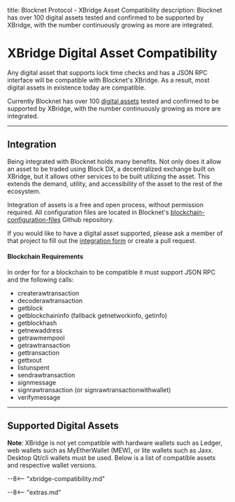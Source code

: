 title: Blocknet Protocol - XBridge Asset Compatibility
description: Blocknet has over 100 digital assets tested and confirmed to be supported by XBridge, with the number continuously growing as more are integrated. 


# XBridge Digital Asset Compatibility

Any digital asset that supports lock time checks and has a JSON RPC interface will be compatible with Blocknet's XBridge. As a result, most digital assets in existence today are compatible. 

Currently Blocknet has over 100 [digital assets](/resources/glossary/#digital-asset) tested and confirmed to be supported by XBridge, with the number continuously growing as more are integrated. 

---

## Integration
Being integrated with Blocknet holds many benefits. Not only does it allow an asset to be traded using Block DX, a decentralized exchange built on XBridge, but it allows other services to be built utilizing the asset. This extends the demand, utility, and accessibility of the asset to the rest of the ecosystem.

Integration of assets is a free and open process, without permission required. All configuration files are located in Blocknet's [blockchain-configuration-files](https://github.com/blocknetdx/blockchain-configuration-files/) Github repository.

If you would like to have a digital asset supported, please ask a member of that project to fill out the [integration form](https://bit.ly/blocknet-compatibility) or create a pull request.

#### Blockchain Requirements
In order for for a blockchain to be compatible it must support JSON RPC and the following calls:

* createrawtransaction
* decoderawtransaction
* getblock
* getblockchaininfo (fallback getnetworkinfo, getinfo)
* getblockhash
* getnewaddress
* getrawmempool
* getrawtransaction
* gettransaction
* gettxout
* listunspent
* sendrawtransaction
* signmessage
* signrawtransaction (or signrawtransactionwithwallet)
* verifymessage

---

## Supported Digital Assets
**Note**: XBridge is not yet compatible with hardware wallets such as Ledger, web wallets such as MyEtherWallet (MEW), or lite wallets such as Jaxx. Desktop Qt/cli wallets must be used. Below is a list of compatible assets and respective wallet versions. 

--8<-- "xbridge-compatibility.md"








<script type="text/javascript">
// read instructions for related links in ../snippets/extras.md
var relatedLinks = [];
</script>

--8<-- "extras.md"





